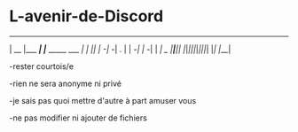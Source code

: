 # L-avenir-de-Discord


                                            
 _____         _                   _      _ 
| __  |___ ___| |___ _____ ___ ___| |_   |_|
|    -| -_| . | | -_|     | -_|   |  _|   _ 
|__|__|___|_  |_|___|_|_|_|___|_|_|_|    |_|
          |___|                             
		  
-rester courtois/e

-rien ne sera anonyme ni privé

-je sais pas quoi mettre d'autre à part amuser vous

-ne pas modifier ni ajouter de fichiers
